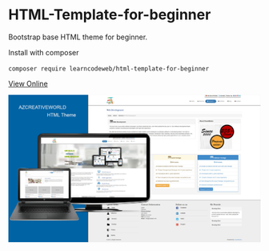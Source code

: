 # HTML-Template-for-beginner
Bootstrap base HTML theme for beginner.

Install with composer

`composer require learncodeweb/html-template-for-beginner`

<a href="https://learncodeweb.com/demo/bootstrap-framework/free-html-bootstrap-theme/" target="_blank">View Online</a>

![alt text](theme-view/html-theme.jpg)
